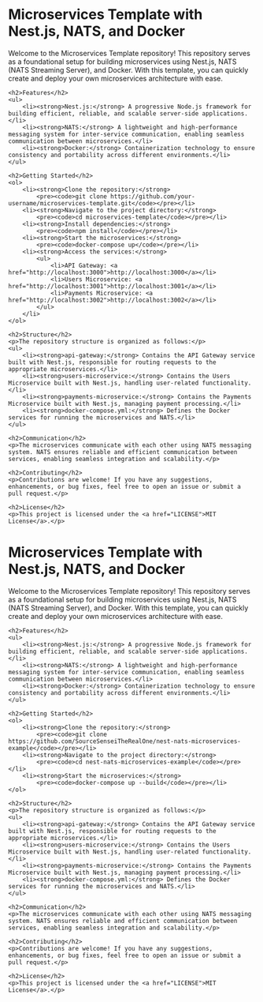 <!DOCTYPE html>
<html lang="en">
<head>
    <meta charset="UTF-8">
    <meta name="viewport" content="width=device-width, initial-scale=1.0">
    <title>Microservices Template with Nest.js, NATS, and Docker</title>
</head>
<body>
    <h1>Microservices Template with Nest.js, NATS, and Docker</h1>
    <p>Welcome to the Microservices Template repository! This repository serves as a foundational setup for building microservices using Nest.js, NATS (NATS Streaming Server), and Docker. With this template, you can quickly create and deploy your own microservices architecture with ease.</p>

    <h2>Features</h2>
    <ul>
        <li><strong>Nest.js:</strong> A progressive Node.js framework for building efficient, reliable, and scalable server-side applications.</li>
        <li><strong>NATS:</strong> A lightweight and high-performance messaging system for inter-service communication, enabling seamless communication between microservices.</li>
        <li><strong>Docker:</strong> Containerization technology to ensure consistency and portability across different environments.</li>
    </ul>

    <h2>Getting Started</h2>
    <ol>
        <li><strong>Clone the repository:</strong>
            <pre><code>git clone https://github.com/your-username/microservices-template.git</code></pre></li>
        <li><strong>Navigate to the project directory:</strong>
            <pre><code>cd microservices-template</code></pre></li>
        <li><strong>Install dependencies:</strong>
            <pre><code>npm install</code></pre></li>
        <li><strong>Start the microservices:</strong>
            <pre><code>docker-compose up</code></pre></li>
        <li><strong>Access the services:</strong>
            <ul>
                <li>API Gateway: <a href="http://localhost:3000">http://localhost:3000</a></li>
                <li>Users Microservice: <a href="http://localhost:3001">http://localhost:3001</a></li>
                <li>Payments Microservice: <a href="http://localhost:3002">http://localhost:3002</a></li>
            </ul>
        </li>
    </ol>

    <h2>Structure</h2>
    <p>The repository structure is organized as follows:</p>
    <ul>
        <li><strong>api-gateway:</strong> Contains the API Gateway service built with Nest.js, responsible for routing requests to the appropriate microservices.</li>
        <li><strong>users-microservice:</strong> Contains the Users Microservice built with Nest.js, handling user-related functionality.</li>
        <li><strong>payments-microservice:</strong> Contains the Payments Microservice built with Nest.js, managing payment processing.</li>
        <li><strong>docker-compose.yml:</strong> Defines the Docker services for running the microservices and NATS.</li>
    </ul>

    <h2>Communication</h2>
    <p>The microservices communicate with each other using NATS messaging system. NATS ensures reliable and efficient communication between services, enabling seamless integration and scalability.</p>

    <h2>Contributing</h2>
    <p>Contributions are welcome! If you have any suggestions, enhancements, or bug fixes, feel free to open an issue or submit a pull request.</p>

    <h2>License</h2>
    <p>This project is licensed under the <a href="LICENSE">MIT License</a>.</p>

</body>
</html>
<!DOCTYPE html>
<html lang="en">
<head>
    <meta charset="UTF-8">
    <meta name="viewport" content="width=device-width, initial-scale=1.0">
    <title>Microservices Template with Nest.js, NATS, and Docker</title>
</head>
<body>
    <h1>Microservices Template with Nest.js, NATS, and Docker</h1>
    <p>Welcome to the Microservices Template repository! This repository serves as a foundational setup for building microservices using Nest.js, NATS (NATS Streaming Server), and Docker. With this template, you can quickly create and deploy your own microservices architecture with ease.</p>

    <h2>Features</h2>
    <ul>
        <li><strong>Nest.js:</strong> A progressive Node.js framework for building efficient, reliable, and scalable server-side applications.</li>
        <li><strong>NATS:</strong> A lightweight and high-performance messaging system for inter-service communication, enabling seamless communication between microservices.</li>
        <li><strong>Docker:</strong> Containerization technology to ensure consistency and portability across different environments.</li>
    </ul>

    <h2>Getting Started</h2>
    <ol>
        <li><strong>Clone the repository:</strong>
            <pre><code>git clone https://github.com/SourceSenseiTheRealOne/nest-nats-microservices-example</code></pre></li>
        <li><strong>Navigate to the project directory:</strong>
            <pre><code>cd nest-nats-microservices-example</code></pre></li>
        <li><strong>Start the microservices:</strong>
            <pre><code>docker-compose up --build</code></pre></li>
    </ol>

    <h2>Structure</h2>
    <p>The repository structure is organized as follows:</p>
    <ul>
        <li><strong>api-gateway:</strong> Contains the API Gateway service built with Nest.js, responsible for routing requests to the appropriate microservices.</li>
        <li><strong>users-microservice:</strong> Contains the Users Microservice built with Nest.js, handling user-related functionality.</li>
        <li><strong>payments-microservice:</strong> Contains the Payments Microservice built with Nest.js, managing payment processing.</li>
        <li><strong>docker-compose.yml:</strong> Defines the Docker services for running the microservices and NATS.</li>
    </ul>

    <h2>Communication</h2>
    <p>The microservices communicate with each other using NATS messaging system. NATS ensures reliable and efficient communication between services, enabling seamless integration and scalability.</p>

    <h2>Contributing</h2>
    <p>Contributions are welcome! If you have any suggestions, enhancements, or bug fixes, feel free to open an issue or submit a pull request.</p>

    <h2>License</h2>
    <p>This project is licensed under the <a href="LICENSE">MIT License</a>.</p>

</body>
</html>
